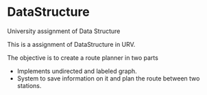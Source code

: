 DataStructure
=============

University assignment of Data Structure

This is a assignment of DataStructure in URV. 

The objective is to create a route planner in two parts
  - Implements undirected and labeled graph.
  - System to save information on it and plan the route between two stations.
